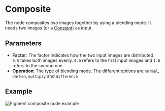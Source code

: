 # Composite

The node composites two images together by using a blending mode. It needs two images (or a [Constant](./constant)) as input.

## Parameters

- **Factor**: The factor indicates how the two input images are distributed. `0.5` takes both images evenly. `0.0` refers to the first input images and `1.0` refers to the second one.
- **Operation**: The type of blending mode. The different options are `normal`, `darken`, `multiply` and `difference`

## Example

<img src="/img/nodes/composite.jpg" alt="Figment composite node example"/>
